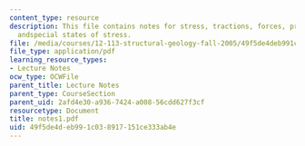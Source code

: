 ```yaml
---
content_type: resource
description: This file contains notes for stress, tractions, forces, principal stresses,
  andspecial states of stress.
file: /media/courses/12-113-structural-geology-fall-2005/49f5de4deb991c038917151ce333ab4e_notes1.pdf
file_type: application/pdf
learning_resource_types:
- Lecture Notes
ocw_type: OCWFile
parent_title: Lecture Notes
parent_type: CourseSection
parent_uid: 2afd4e30-a936-7424-a008-56cdd627f3cf
resourcetype: Document
title: notes1.pdf
uid: 49f5de4d-eb99-1c03-8917-151ce333ab4e
---
```

